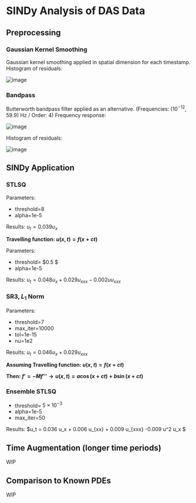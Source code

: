 # SINDy Analysis of DAS Data

## Preprocessing

### Gaussian Kernel Smoothing

Gaussian kernel smoothing applied in spatial dimension for each timestamp. Histogram of residuals:

![image](https://user-images.githubusercontent.com/29153183/211878785-4f7d0108-1e9a-4bc3-9e5c-da915fec4052.png)

### Bandpass

Butterworth bandpass filter applied as an alternative. (Frequencies: $( 10^{-12} ,59.9)$ Hz / Order: 4) Frequency response: 

![image](https://user-images.githubusercontent.com/29153183/211879641-1c8d71b9-de5b-4377-9df8-596dbbb56d11.png)

Histogram of residuals:

![image](https://user-images.githubusercontent.com/29153183/211879387-08b4951b-1322-4fe9-aafa-e69d90915b1f.png)


## SINDy Application

### STLSQ

Parameters:
*  threshold=8
*  alpha=1e-5

Results: $u_t = 0.039 u_x$

**Travelling function: $u(x,t) = f(x+ct)$**

Parameters:
* threshold= $0.5 $
* alpha=1e-5

Results: $u_t = 0.048 u_{x} + 0.029 u_{xxx} -0.002 u u_{xxx}$

<!-- ### SR3, $L_0$ Norm

Parameters:
*  threshold=7
*  max_iter=10000
*  tol=1e-15
*  nu=1e2

Results: $u_t = 0.039 u_x$ -->



### SR3, $L_1$ Norm
Parameters:
*  threshold=7
*  max_iter=10000
*  tol=1e-15
*  nu=1e2

Results: $u_t = 0.046 u_x + 0.029 u_{xxx}$

**Assuming Travelling function: $u(x,t) = f(x+ct)$**

**Then: $f' = - M f''' \to u(x,t) = a \cos(x+ct) + b \sin(x+ct)$**

### Ensemble STLSQ
* threshold= $5 \times 10^{-3}$
* alpha=1e-5
* max_iter=50

Results: $u_t = 0.036 u_x + 0.006 u_{xx} + 0.009 u_{xxx} -0.009 u^2 u_x $

## Time Augmentation (longer time periods)

WIP

## Comparison to Known PDEs

WIP
